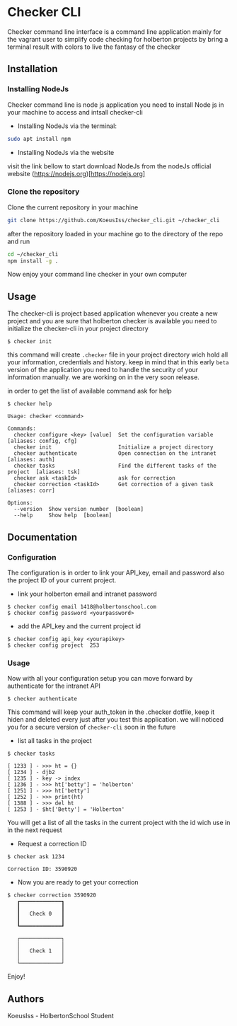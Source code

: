 ```

```

# Checker CLI

Checker command line interface is a command line application mainly for the vagrant user
to simplify code checking for holberton projects by bring a terminal result with colors to 
live the fantasy of the checker

## Installation

### Installing NodeJs

Checker command line is node js application you need to install Node js in your machine to
access and intsall checker-cli
* Installing NodeJs via the terminal:

```bash
sudo apt install npm
```
* Installing NodeJs via the website

visit the link bellow to start download NodeJs from the nodeJs official website
(https://nodejs.org)[https://nodejs.org]

### Clone the repository

Clone the current repository in your machine

```bash
git clone https://github.com/KoeusIss/checker_cli.git ~/checker_cli

```
after the repository loaded in your machine go to the directory of the repo and run 

```bash
cd ~/checker_cli
npm install -g .

```
Now enjoy your command line checker in your own computer

## Usage

The checker-cli is project based application whenever you create a new project and you are sure that
holberton checker is available you need to initialize the checker-cli in your project directory

```
$ checker init
```
this command will create `.checker` file in your project directory wich hold all your information,
credentials and history. keep in mind that in this early `beta` version of the application you need to handle the security of
your information manually. we are working on in the very soon release.

in order to get the list of available command ask for help

```
$ checker help

Usage: checker <command>

Commands:
  checker configure <key> [value]  Set the configuration variable  [aliases: config, cfg]
  checker init                     Initialize a project directory
  checker authenticate             Open connection on the intranet  [aliases: auth]
  checker tasks                    Find the different tasks of the project  [aliases: tsk]
  checker ask <taskId>             ask for correction
  checker correction <taskId>      Get correction of a given task  [aliases: corr]

Options:
  --version  Show version number  [boolean]
  --help     Show help  [boolean]

```

## Documentation

### Configuration
The configuration is in order to link your API_key, email and password also the project ID of
your current project.

* link your holberton email and intranet password

```
$ checker config email 1418@holbertonschool.com
$ checker config password <yourpassword>
```
* add the API_key and the current project id
```
$ checker config api_key <yourapikey>
$ checker config project  253
```

### Usage
Now with all your configuration setup you can move forward by authenticate for
the intranet API

```
$ checker authenticate
```
This command will keep your auth_token in the .checker dotfile, keep it hiden and deleted every
just after you test this application. we will noticed you for a secure version of `checker-cli`
soon in the future

* list all tasks in the project
```
$ checker tasks

[ 1233 ] - >>> ht = {}
[ 1234 ] - djb2
[ 1235 ] - key -> index
[ 1236 ] - >>> ht['betty'] = 'holberton'
[ 1251 ] - >>> ht['betty']
[ 1252 ] - >>> print(ht)
[ 1388 ] - >>> del ht
[ 1253 ] - $ht['Betty'] = 'Holberton'

```
You will get a list of all the tasks in the current project with the id wich use in in the next request

* Request a correction ID

```
$ checker ask 1234

Correction ID: 3590920
```

* Now you are ready to get your correction
```
$ checker correction 3590920
   ┏━━━━━━━━━━━━━┓
   ┃             ┃
   ┃   Check 0   ┃
   ┃             ┃
   ┗━━━━━━━━━━━━━┛

   ┌─────────────┐
   │             │
   │   Check 1   │
   │             │
   └─────────────┘

```

Enjoy!

## Authors

KoeusIss - HolbertonSchool Student
